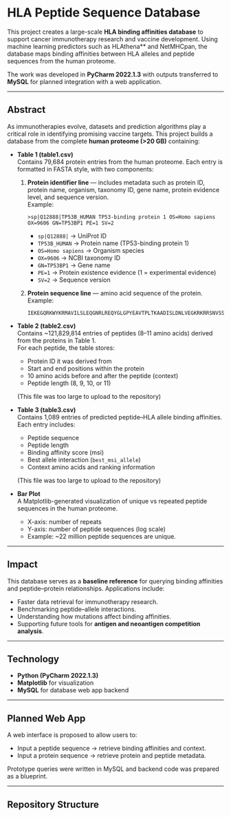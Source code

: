 # HLA Peptide Sequence Database

This project creates a large-scale ****HLA binding affinities database**** to support cancer immunotherapy research and vaccine development. Using machine learning predictors such as HLAthena** and NetMHCpan, the database maps binding affinities between HLA alleles and peptide sequences from the human proteome.

The work was developed in **PyCharm 2022.1.3** with outputs transferred to **MySQL** for planned integration with a web application.

---

## Abstract

As immunotherapies evolve, datasets and prediction algorithms play a critical role in identifying promising vaccine targets. This project builds a database from the complete **human proteome (>20 GB)** containing:

- **Table 1 (table1.csv)**  
  Contains 79,684 protein entries from the human proteome. Each entry is formatted in FASTA style, with two components:
  1. **Protein identifier line** — includes metadata such as protein ID, protein name, organism, taxonomy ID, gene name, protein evidence level, and sequence version.  
     Example:  
     ```
     >sp|Q12888|TP53B_HUMAN TP53-binding protein 1 OS=Homo sapiens OX=9606 GN=TP53BP1 PE=1 SV=2
     ```
     - `sp|Q12888|` → UniProt ID  
     - `TP53B_HUMAN` → Protein name (TP53-binding protein 1)  
     - `OS=Homo sapiens` → Organism species  
     - `OX=9606` → NCBI taxonomy ID  
     - `GN=TP53BP1` → Gene name  
     - `PE=1` → Protein existence evidence (1 = experimental evidence)  
     - `SV=2` → Sequence version  
     
  2. **Protein sequence line** — amino acid sequence of the protein.  
     Example:  
     ```
     IEKEGQRKWYKRMAVILSLEQGNRLREQYGLGPYEAVTPLTKAADISLDNLVEGKRKRRSNVSSPATPTASSSSSTTPTRA
     ```

- **Table 2 (table2.csv)**  
  Contains ~121,829,814 entries of peptides (8–11 amino acids) derived from the proteins in Table 1.  
  For each peptide, the table stores:  
  - Protein ID it was derived from  
  - Start and end positions within the protein  
  - 10 amino acids before and after the peptide (context)  
  - Peptide length (8, 9, 10, or 11)  

  (This file was too large to upload to the repository)

- **Table 3 (table3.csv)**  
  Contains 1,089 entries of predicted peptide–HLA allele binding affinities. Each entry includes:  
  - Peptide sequence  
  - Peptide length  
  - Binding affinity score (msi)  
  - Best allele interaction (`best_msi_allele`)  
  - Context amino acids and ranking information  

  (This file was too large to upload to the repository)

- **Bar Plot**  
  A Matplotlib-generated visualization of unique vs repeated peptide sequences in the human proteome.  
  - X-axis: number of repeats  
  - Y-axis: number of peptide sequences (log scale)  
  - Example: ~22 million peptide sequences are unique.

---

## Impact

This database serves as a **baseline reference** for querying binding affinities and peptide–protein relationships. Applications include:

- Faster data retrieval for immunotherapy research.  
- Benchmarking peptide–allele interactions.  
- Understanding how mutations affect binding affinities.  
- Supporting future tools for **antigen and neoantigen competition analysis**.  

---

## Technology

- **Python (PyCharm 2022.1.3)**  
- **Matplotlib** for visualization  
- **MySQL** for database web app backend  

---

## Planned Web App

A web interface is proposed to allow users to:
- Input a peptide sequence → retrieve binding affinities and context.  
- Input a protein sequence → retrieve protein and peptide metadata.  

Prototype queries were written in MySQL and backend code was prepared as a blueprint.

---

## Repository Structure

